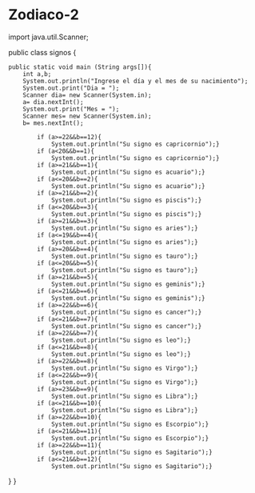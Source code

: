 # Zodiaco-2
import java.util.Scanner;

public class signos {
	
	public static void main (String args[]){
		int a,b;
		System.out.println("Ingrese el día y el mes de su nacimiento");
		System.out.print("Dia = ");
		Scanner dia= new Scanner(System.in);
		a= dia.nextInt();
		System.out.print("Mes = ");
		Scanner mes= new Scanner(System.in);
		b= mes.nextInt();
		
			if (a>=22&&b==12){
				System.out.println("Su signo es capricornio");}
			if (a<20&&b==1){
				System.out.println("Su signo es capricornio");}
			if (a>=21&&b==1){
				System.out.println("Su signo es acuario");}
			if (a<=20&&b==2){
				System.out.println("Su signo es acuario");}
			if (a>=21&&b==2){
				System.out.println("Su signo es piscis");}
			if (a<=20&&b==3){
				System.out.println("Su signo es piscis");}
			if (a>=21&&b==3){
				System.out.println("Su signo es aries");}
			if (a<=19&&b==4){
				System.out.println("Su signo es aries");}
			if (a>=20&&b==4){
				System.out.println("Su signo es tauro");}
			if (a<=20&&b==5){
				System.out.println("Su signo es tauro");}
			if (a>=21&&b==5){
				System.out.println("Su signo es geminis");}
			if (a<=21&&b==6){
				System.out.println("Su signo es geminis");}
			if (a>=22&&b==6){
				System.out.println("Su signo es cancer");}
			if (a<=21&&b==7){
				System.out.println("Su signo es cancer");}
			if (a>=22&&b==7){
			    System.out.println("Su signo es leo");}
			if (a<=21&&b==8){
			    System.out.println("Su signo es leo");}
			if (a>=22&&b==8){
				System.out.println("Su signo es Virgo");}
			if (a<=22&&b==9){
				System.out.println("Su signo es Virgo");}
			if (a>=23&&b==9){
				System.out.println("Su signo es Libra");}
			if (a<=21&&b==10){
				System.out.println("Su signo es Libra");}
			if (a>=22&&b==10){
				System.out.println("Su signo es Escorpio");}
			if (a<=21&&b==11){
				System.out.println("Su signo es Escorpio");}
			if (a>=22&&b==11){
				System.out.println("Su signo es Sagitario");}
			if (a<=21&&b==12){
				System.out.println("Su signo es Sagitario");}

}
}
